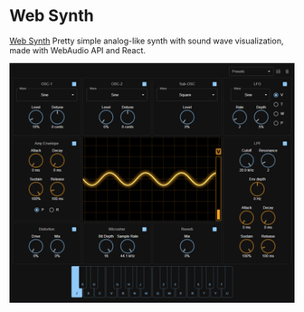 # Web Synth

[Web Synth](https://web-synth-ivory.vercel.app/)
Pretty simple analog-like synth with sound wave visualization, made with WebAudio API and React.

![Preview](./public/preview.png)
